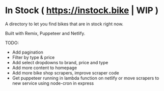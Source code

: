 # In Stock ( https://instock.bike | WIP )

A directory to let you find bikes that are in stock right now.

Built with Remix, Puppeteer and Netlify.

TODO:
- Add pagination
- Filter by type & price
- Add select dropdowns to brand, price and type
- Add more content to homepage
- Add more bike shop scrapers, improve scraper code
- Get puppeteer running in lambda function on netlify or move scrapers to new service using node-cron in express

